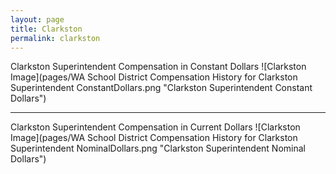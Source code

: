 ```yaml
---
layout: page
title: Clarkston
permalink: clarkston
---
```



Clarkston Superintendent Compensation in Constant Dollars
![Clarkston Image](pages/WA School District Compensation History for Clarkston Superintendent ConstantDollars.png "Clarkston Superintendent Constant Dollars")
___

Clarkston Superintendent Compensation in Current Dollars
![Clarkston Image](pages/WA School District Compensation History for Clarkston Superintendent NominalDollars.png "Clarkston Superintendent Nominal Dollars")